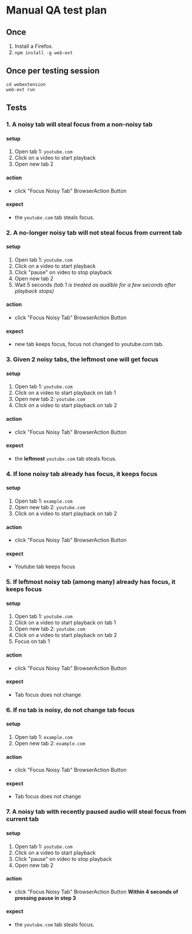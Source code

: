 # Manual QA test plan

## Once

1. Install a Firefox.
2. `npm install -g web-ext`

## Once per testing session

```
cd webextension
web-ext run
```

## Tests

### 1.  A noisy tab will steal focus from a non-noisy tab

#### setup
1. Open tab 1:  `youtube.com`
2. Click on a video to start playback
3. Open new tab 2

#### action
- click "Focus Noisy Tab" BrowserAction Button

#### expect
- the `youtube.com` tab steals focus.

### 2.  A no-longer noisy tab will not steal focus from current tab

#### setup
1. Open tab 1:  `youtube.com`
2. Click on a video to start playback
3. Click "pause" on video to stop playback
4. Open new tab 2
5. Wait 5 seconds _(tab 1 is treated as audible for a few seconds after playback stops)_

#### action
- click "Focus Noisy Tab" BrowserAction Button

#### expect
- new tab keeps focus, focus not changed to youtube.com tab.

### 3.  Given 2 noisy tabs, the leftmost one will get focus

#### setup
1. Open tab 1:  `youtube.com`
2. Click on a video to start playback on tab 1
3. Open new tab 2: `youtube.com`
4. Click on a video to start playback on tab 2

#### action
- click "Focus Noisy Tab" BrowserAction Button

#### expect
- the **leftmost** `youtube.com` tab steals focus.

### 4.  If lone noisy tab already has focus, it keeps focus

#### setup
1. Open tab 1:  `example.com`
2. Open new tab 2: `youtube.com`
3. Click on a video to start playback on tab 2

#### action
- click "Focus Noisy Tab" BrowserAction Button

#### expect
- Youtube tab keeps focus

### 5.  If leftmost noisy tab (among many) already has focus, it keeps focus

#### setup
1. Open tab 1:  `youtube.com`
2. Click on a video to start playback on tab 1
3. Open new tab 2: `youtube.com`
4. Click on a video to start playback on tab 2
5. Focus on tab 1

#### action
- click "Focus Noisy Tab" BrowserAction Button

#### expect
- Tab focus does not change

### 6.  If no tab is noisy, do not change tab focus

#### setup
1. Open tab 1:  `example.com`
2. Open new tab 2: `example.com`

#### action
- click "Focus Noisy Tab" BrowserAction Button

#### expect
- Tab focus does not change

### 7.  A noisy tab with recently paused audio will steal focus from current tab

#### setup
1. Open tab 1:  `youtube.com`
2. Click on a video to start playback
3. Click "pause" on video to stop playback
4. Open new tab 2

#### action
- click "Focus Noisy Tab" BrowserAction Button **Within 4 seconds of pressing pause in step 3**

#### expect
- the `youtube.com` tab steals focus.
